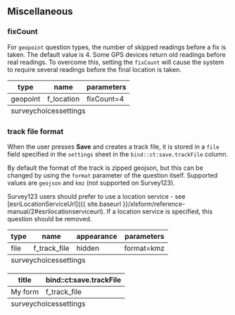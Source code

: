 ## Miscellaneous

### fixCount
For `geopoint` question types, the number of skipped readings before a fix is taken. The default value is 4. Some GPS devices return old readings before real readings. To overcome this, setting the `fixCount` will cause the system to require several readings before the final location is taken. 

<table class="xlsTable">
  <thead>
    <tr>
      <th>type</th>
      <th>name</th>
      <th>parameters</th>
    </tr>
  </thead>
  <tbody>
    <tr>
      <td>geopoint</td>
      <td>f_location</td>
      <td>fixCount=4</td>
    </tr>
  </tbody>
  <tfoot>
    <tr>
      <td class="sheets" colspan="3"><span class="active">survey</span><span>choices</span><span>settings</span></td>
    </tr>
  </tfoot>
</table>

### track file format
When the user presses **Save** and creates a track file, it is stored in a `file` field specified in the `settings` sheet in the `bind::ct:save.trackFile` column. 

By default the format of the track is zipped geojson, but this can be changed by using the `format` parameter of the question itself. Supported values are `geojson` and `kmz` (not supported on Survey123). 

Survey123 users should prefer to use a location service - see [esriLocationServiceUrl]({{ site.baseurl }}/xlsform/reference-manual/2#esrilocationserviceurl). If a location service is specified, this question should be removed.

<table class="xlsTable">
  <thead>
    <tr>
      <th>type</th>
      <th>name</th>
      <th>appearance</th>
      <th>parameters</th>
    </tr>
  </thead>
  <tbody>
    <tr>
      <td>file</td>
      <td>f_track_file</td>
      <td>hidden</td>
      <td>format=kmz</td>
    </tr>
  </tbody>
  <tfoot>
    <tr>
      <td class="sheets" colspan="3"><span class="active">survey</span><span>choices</span><span>settings</span></td>
    </tr>
  </tfoot>
</table>

<table class="xlsTable">
  <thead>
    <tr>
      <th>title</th>
      <th>bind::ct:save.trackFile</th>
    </tr>
  </thead>
  <tbody>
    <tr>
      <td>My form</td>
      <td>f_track_file</td>
    </tr>
  </tbody>
  <tfoot>
    <tr>
      <td class="sheets" colspan="3"><span>survey</span><span>choices</span><span class="active">settings</span></td>
    </tr>
  </tfoot>
</table>
